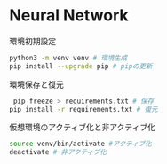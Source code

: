 # Neural Network

環境初期設定

```bash
python3 -m venv venv # 環境生成
pip install --upgrade pip # pipの更新
```

環境保存と復元

```bash
 pip freeze > requirements.txt # 保存
pip install -r requirements.txt # 復元
```

仮想環境のアクティブ化と非アクティブ化

```bash
source venv/bin/activate #アクティブ化
deactivate # 非アクティブ化
```

